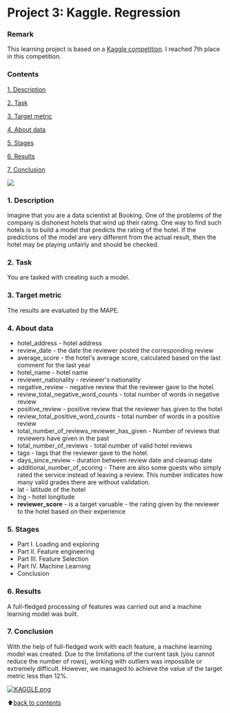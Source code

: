# __Project 3: Kaggle. Regression__

### __Remark__
This learning project is based on a [Kaggle competition](https://www.kaggle.com/competitions/sf-booking/overview).
I reached 7th place in this competition.

### __Contents__
[1. Description]()<br>

[2. Task]()

[3. Target metric]()<br>

[4. About data]()<br>

[5. Stages]()<br>

[6. Results]()<br>

[7. Conclusion]()<br>

![](https://i1.wp.com/blog.keycafe.com/wp-content/uploads/2019/05/screen-shot-2017-10-24-at-9-54-22-am.png?fit=1091%2C500&ssl=1)

### __1. Description__
Imagine that you are a data scientist at Booking. One of the problems of the company is dishonest hotels that wind up their rating. One way to find such hotels is to build a model that predicts the rating of the hotel. If the predictions of the model are very different from the actual result, then the hotel may be playing unfairly and should be checked.

### __2. Task__
You are tasked with creating such a model.

### __3. Target metric__
The results are evaluated by the MAPE.

### **4. About data**
- hotel_address - hotel address
- review_date - the date the reviewer posted the corresponding review
- average_score - the hotel's average score, calculated based on the last comment for the last year
- hotel_name - hotel name
- reviewer_nationality - reviewer's nationality
- negative_review - negative review that the reviewer gave to the hotel.
- review_total_negative_word_counts - total number of words in negative review
- positive_review - positive review that the reviewer has given to the hotel
- review_total_positive_word_counts - total number of words in a positive review
- total_number_of_reviews_reviewer_has_given - Number of reviews that reviewers have given in the past
- total_number_of_reviews - total number of valid hotel reviews
- tags - tags that the reviewer gave to the hotel.
- days_since_review - duration between review date and cleanup date
- additional_number_of_scoring - There are also some guests who simply rated the service instead of leaving a review. This number indicates how many valid grades there are without validation.
- lat - latitude of the hotel
- lng - hotel longitude
- **reviewer_score** - is a target varuable - the rating given by the reviewer to the hotel based on their experience

### **5. Stages**
- Part I. Loading and exploring
- Part II. Feature engineering
- Part III. Feature Selection
- Part IV. Machine Learning
- Conclusion

### **6. Results**
A full-fledged processing of features was carried out and a machine learning model was built.

### **7. Conclusion**
With the help of full-fledged work with each feature, a machine learning model was created. Due to the limitations of the current task (you cannot reduce the number of rows), working with outliers was impossible or extremely difficult. However, we managed to achieve the value of the target metric less than 12%.

[![KAGGLE.png](https://i.postimg.cc/L6Y67wzy/KAGGLE.png)](https://postimg.cc/6yKX4HbR)

:arrow_up:[back to contents]()